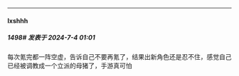 ﻿
*****

####  lxshhh  
##### 1498#       发表于 2024-7-4 01:01

每次氪完都一阵空虚，告诉自己不要再氪了，结果出新角色还是忍不住，感觉自己已经被调教成一个立派的母猪了，手游真可怕


